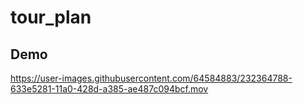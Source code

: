 # tour_plan

##  Demo


https://user-images.githubusercontent.com/64584883/232364788-633e5281-11a0-428d-a385-ae487c094bcf.mov

